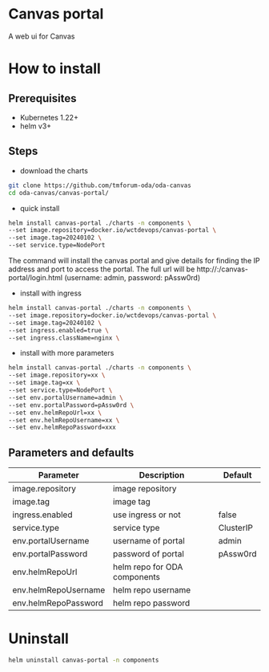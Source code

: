 # Canvas portal

A web ui for Canvas

# How to install

## Prerequisites

- Kubernetes 1.22+
- helm v3+

## Steps

- download the charts

```bash
git clone https://github.com/tmforum-oda/oda-canvas
cd oda-canvas/canvas-portal/
```

- quick install

```bash
helm install canvas-portal ./charts -n components \
--set image.repository=docker.io/wctdevops/canvas-portal \
--set image.tag=20240102 \
--set service.type=NodePort
```

The command will install the canvas portal and give details for finding the IP address and port to access the portal. The full url will be http://<ip>:<port>/canvas-portal/login.html (username: admin, password: pAssw0rd)

- install with ingress

```bash
helm install canvas-portal ./charts -n components \
--set image.repository=docker.io/wctdevops/canvas-portal \
--set image.tag=20240102 \
--set ingress.enabled=true \
--set ingress.className=nginx \
```

- install with more parameters

```bash
helm install canvas-portal ./charts -n components \
--set image.repository=xx \
--set image.tag=xx \
--set service.type=NodePort \
--set env.portalUsername=admin \
--set env.portalPassword=pAssw0rd \
--set env.helmRepoUrl=xx \
--set env.helmRepoUsername=xx \
--set env.helmRepoPassword=xxx
```

## Parameters and defaults

| Parameter            | Description                               | Default                                                      |
|----------------------|-------------------------------------------|--------------------------------------------------------------|
| image.repository     | image repository            |                                                              |
| image.tag            | image tag                   |                                                              |
| ingress.enabled      |  use ingress or not                        | false                                                        |
| service.type         | service type                              | ClusterIP                                                    |
| env.portalUsername   | username of portal                               | admin                                                        |
| env.portalPassword   | password of portal                               | pAssw0rd                                                     | 
| env.helmRepoUrl      | helm repo for  ODA components |                                                              |                             
| env.helmRepoUsername | helm repo username                       |                                                              |                           
| env.helmRepoPassword | helm repo password                    |                                                              |

# Uninstall

```bash
helm uninstall canvas-portal -n components
```
